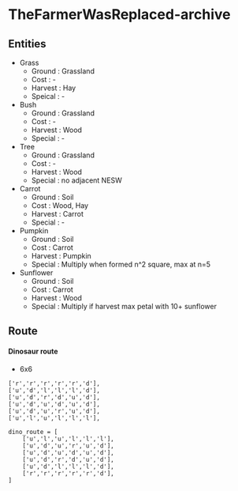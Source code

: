 # TheFarmerWasReplaced-archive


## Entities


- Grass
    - Ground  : Grassland
    - Cost    : -
    - Harvest : Hay
    - Speical : -
- Bush
    - Ground  : Grassland
    - Cost    : -
    - Harvest : Wood
    - Special : -
- Tree
    - Ground  : Grassland
    - Cost    : -
    - Harvest : Wood
    - Special : no adjacent NESW
- Carrot
    - Ground  : Soil
    - Cost    : Wood, Hay
    - Harvest : Carrot
    - Special : -
- Pumpkin
    - Ground  : Soil
    - Cost    : Carrot
    - Harvest : Pumpkin
    - Special : Multiply when formed n^2 square, max at n=5
- Sunflower
    - Ground  : Soil
    - Cost    : Carrot
    - Harvest : Wood
    - Special : Multiply if harvest max petal with 10+ sunflower

## Route

#### Dinosaur route

- 6x6
```
['r','r','r','r','r','d'],
['u','d','l','l','l','d'],
['u','d','r','d','u','d'],
['u','d','u','d','u','d'],
['u','d','u','r','u','d'],
['u','l','u','l','l','l'],

dino_route = [
	['u','l','u','l','l','l'],
	['u','d','u','r','u','d'],
	['u','d','u','d','u','d'],
	['u','d','r','d','u','d'],
	['u','d','l','l','l','d'],
	['r','r','r','r','r','d'],
]
```
